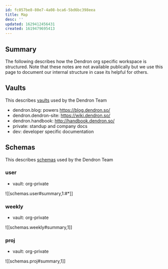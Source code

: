 ```yaml
---
id: fc057be8-80e7-4a08-bca6-5bd6bc398eea
title: Map
desc: ''
updated: 1629412456431
created: 1619479695413
---
```


## Summary

The following describes how the Dendron org specific workspace is structured. Note that these notes are not available publically but we use this page to document our internal structure in case its helpful for others.

## Vaults

This describes [vaults](https://wiki.dendron.so/notes/6682fca0-65ed-402c-8634-94cd51463cc4.html) used by the Dendron Team

- dendron.blog: powers https://blog.dendron.so/
- dendron.dendron-site: https://wiki.dendron.so/
- dendron.handbook: http://handbook.dendron.so/
- private: standup and company docs
- dev: developer specific documentation

## Schemas

This describes [schemas](https://wiki.dendron.so/notes/c5e5adde-5459-409b-b34d-a0d75cbb1052.html) used by the Dendron Team

### user
- vault: org-private

![[schemas.user#summary,1:#*]]

### weekly
- vault: org-private

![[schemas.weekly#summary,1]]

### proj
- vault: org-private

![[schemas.proj#summary,1]]
